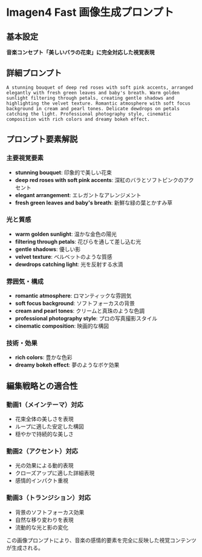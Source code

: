 # Imagen4 Fast 画像生成プロンプト

## 基本設定
**音楽コンセプト「美しいバラの花束」に完全対応した視覚表現**

## 詳細プロンプト
```
A stunning bouquet of deep red roses with soft pink accents, arranged elegantly with fresh green leaves and baby's breath. Warm golden sunlight filtering through petals, creating gentle shadows and highlighting the velvet texture. Romantic atmosphere with soft focus background in cream and pearl tones. Delicate dewdrops on petals catching the light. Professional photography style, cinematic composition with rich colors and dreamy bokeh effect.
```

## プロンプト要素解説

### 主要視覚要素
- **stunning bouquet**: 印象的で美しい花束
- **deep red roses with soft pink accents**: 深紅のバラとソフトピンクのアクセント
- **elegant arrangement**: エレガントなアレンジメント
- **fresh green leaves and baby's breath**: 新鮮な緑の葉とかすみ草

### 光と質感
- **warm golden sunlight**: 温かな金色の陽光
- **filtering through petals**: 花びらを通して差し込む光
- **gentle shadows**: 優しい影
- **velvet texture**: ベルベットのような質感
- **dewdrops catching light**: 光を反射する水滴

### 雰囲気・構成
- **romantic atmosphere**: ロマンティックな雰囲気
- **soft focus background**: ソフトフォーカスの背景
- **cream and pearl tones**: クリームと真珠のような色調
- **professional photography style**: プロの写真撮影スタイル
- **cinematic composition**: 映画的な構図

### 技術・効果
- **rich colors**: 豊かな色彩
- **dreamy bokeh effect**: 夢のようなボケ効果

## 編集戦略との適合性

### 動画1（メインテーマ）対応
- 花束全体の美しさを表現
- ループに適した安定した構図
- 穏やかで持続的な美しさ

### 動画2（アクセント）対応
- 光の効果による動的表現
- クローズアップに適した詳細表現
- 感情的インパクト重視

### 動画3（トランジション）対応
- 背景のソフトフォーカス効果
- 自然な移り変わりを表現
- 流動的な光と影の変化

この画像プロンプトにより、音楽の感情的要素を完全に反映した視覚コンテンツが生成される。